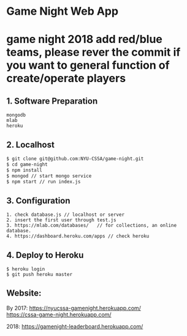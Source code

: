 # Game Night Web App
# game night 2018 add red/blue teams, please rever the commit if you want to general function of create/operate players

## 1. Software Preparation
```
mongodb
mlab
heroku
```

## 2. Localhost
```sh
$ git clone git@github.com:NYU-CSSA/game-night.git
$ cd game-night
$ npm install
$ mongod // start mongo service
$ npm start // run index.js
```

## 3. Configuration
```
1. check database.js // localhost or server
2. insert the first user through test.js
3. https://mlab.com/databases/   // for collections, an online database.
4. https://dashboard.heroku.com/apps // check heroku
```


## 4. Deploy to Heroku
```
$ heroku login
$ git push heroku master
```


## Website:
By 2017:
https://nyucssa-gamenight.herokuapp.com/  
https://cssa-game-night.herokuapp.com/

2018: 
https://gamenight-leaderboard.herokuapp.com/
